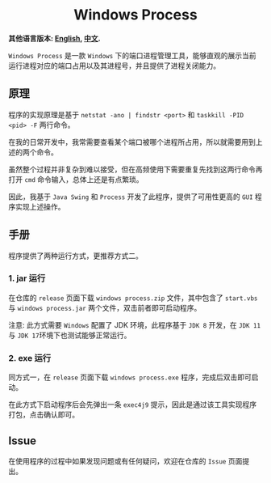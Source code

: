 <h1 align="center">Windows Process</h1>

**其他语言版本: [English](/README.md), [中文](/doc/README_ZH.md).**

`Windows Process` 是一款 `Windows` 下的端口进程管理工具，能够直观的展示当前运行进程对应的端口占用以及其进程号，并且提供了进程关闭能力。

## 原理
程序的实现原理是基于 `netstat -ano | findstr <port>` 和 `taskkill -PID <pid> -F` 两行命令。

在我的日常开发中，我常需要查看某个端口被哪个进程所占用，所以就需要用到上述的两个命令。

虽然整个过程并非复杂到难以接受，但在高频使用下需要重复先找到这两行命令再打开 `cmd` 命令输入，总体上还是有点繁琐。

因此，我基于 `Java Swing` 和 `Process` 开发了此程序，提供了可用性更高的 `GUI` 程序实现上述操作。


## 手册
程序提供了两种运行方式，更推荐方式二。

### 1. jar 运行
在仓库的 `release` 页面下载 `windows process.zip` 文件，其中包含了 `start.vbs` 与 `windows process.jar` 两个文件，双击前者即可启动程序。

注意: 此方式需要 `Windows` 配置了 JDK 环境，此程序基于 `JDK 8` 开发，在 `JDK 11` 与 `JDK 17`环境下也测试能够正常运行。

### 2. exe 运行
同方式一，在 `release` 页面下载 `windows process.exe` 程序，完成后双击即可启动。

在此方式下启动程序后会先弹出一条 `exec4j9` 提示，因此是通过该工具实现程序打包，点击确认即可。


## Issue
在使用程序的过程中如果发现问题或有任何疑问，欢迎在仓库的 `Issue` 页面提出。
